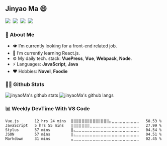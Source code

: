 ## Jinyao Ma :smile:

<!--
**jinyaoMa/jinyaoMa** is a ✨ _special_ ✨ repository because its `README.md` (this file) appears on your GitHub profile.
<a href="https://jq.qq.com/?_wv=1027&k=qkVu4Mtr" target="_blank"><img align="right" width="350px" src="https://raw.githubusercontent.com/jinyaoMa/jinyaoMa/master/qrcode.png" /></a>
-->


[![](https://img.shields.io/badge/-Blog-ff3300?style=for-the-badge&logo=blogger&logoColor=white&link=https://ma-jinyao.cn)](https://ma-jinyao.cn)<span>&nbsp;</span>
[![](https://img.shields.io/badge/-GitHub-181717?style=for-the-badge&logo=github&logoColor=white&link=https://github.com/jinyaoMa)](https://github.com/jinyaoMa)<span>&nbsp;</span>
[![](https://img.shields.io/badge/-Outlook-0078d4?style=for-the-badge&logo=microsoft%20outlook&logoColor=white&link=mailto://jinyao.ma@outlook.com)](mailto://jinyao.ma@outlook.com)<span>&nbsp;</span>
[![](https://img.shields.io/badge/-Tencent-eb1923?style=for-the-badge&logo=tencent%20qq&logoColor=white&link=https://bit.ly/3kRUe14)](https://bit.ly/3kRUe14)

### :thinking: About Me

- :eye: I’m currently looking for a front-end related job.
- :seedling: I’m currently learning React.js.
- :gear: My daily tech. stack: **VuePress**, **Vue**, **Webpack**, **Node**.
- :zap: Languages: **JavaScript**, **Java**
- :heart: Hobbies: **Novel**, **Foodie**

### :raising_hand_man: Github Stats

![jinyaoMa's github stats](https://github-readme-stats.vercel.app/api/?username=jinyaoMa&show_icons=true&hide_title=true&theme=gruvbox)
![jinyaoMa's github langs](https://github-readme-stats.vercel.app/api/top-langs/?username=jinyaoMa&layout=compact&theme=gruvbox)

### :bar_chart: Weekly DevTime With VS Code

<!--START_SECTION:waka-->
```text
Vue.js       12 hrs 24 mins  ⣿⣿⣿⣿⣿⣿⣿⣿⣿⣿⣿⣿⣿⣿⣤⣀⣀⣀⣀⣀⣀⣀⣀⣀⣀   58.53 % 
JavaScript   5 hrs 55 mins   ⣿⣿⣿⣿⣿⣿⣿⣀⣀⣀⣀⣀⣀⣀⣀⣀⣀⣀⣀⣀⣀⣀⣀⣀⣀   27.99 % 
Stylus       57 mins         ⣿⣄⣀⣀⣀⣀⣀⣀⣀⣀⣀⣀⣀⣀⣀⣀⣀⣀⣀⣀⣀⣀⣀⣀⣀   04.54 % 
JSON         57 mins         ⣿⣄⣀⣀⣀⣀⣀⣀⣀⣀⣀⣀⣀⣀⣀⣀⣀⣀⣀⣀⣀⣀⣀⣀⣀   04.51 % 
Markdown     31 mins         ⣤⣀⣀⣀⣀⣀⣀⣀⣀⣀⣀⣀⣀⣀⣀⣀⣀⣀⣀⣀⣀⣀⣀⣀⣀   02.45 % 
```
<!--END_SECTION:waka-->

